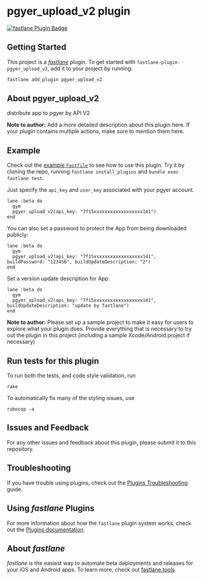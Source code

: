 # pgyer_upload_v2 plugin

[![fastlane Plugin Badge](https://rawcdn.githack.com/fastlane/fastlane/master/fastlane/assets/plugin-badge.svg)](https://rubygems.org/gems/fastlane-plugin-pgyer_upload_v2)

## Getting Started

This project is a [_fastlane_](https://github.com/fastlane/fastlane) plugin. To get started with `fastlane-plugin-pgyer_upload_v2`, add it to your project by running:

```bash
fastlane add_plugin pgyer_upload_v2
```

## About pgyer_upload_v2

distribute app to pgyer by API V2

**Note to author:** Add a more detailed description about this plugin here. If your plugin contains multiple actions, make sure to mention them here.

## Example

Check out the [example `Fastfile`](fastlane/Fastfile) to see how to use this plugin. Try it by cloning the repo, running `fastlane install_plugins` and `bundle exec fastlane test`.

Just specify the `api_key` and `user_key` associated with your pgyer account.

```
lane :beta do
  gym
  pgyer_upload_v2(api_key: "7f15xxxxxxxxxxxxxxxxxx141")
end
```

You can also set a password to protect the App from being downloaded publicly:

```
lane :beta do
  gym
  pgyer_upload_v2(api_key: "7f15xxxxxxxxxxxxxxxxxx141",  buildPassword: "123456", buildUpdateDescription: "2")
end
```

Set a version update description for App:

```
lane :beta do
  gym
  pgyer_upload_v2(api_key: "7f15xxxxxxxxxxxxxxxxxx141", buildUpdateDescription: "update by fastlane")
end
```

**Note to author:** Please set up a sample project to make it easy for users to explore what your plugin does. Provide everything that is necessary to try out the plugin in this project (including a sample Xcode/Android project if necessary)

## Run tests for this plugin

To run both the tests, and code style validation, run

```
rake
```

To automatically fix many of the styling issues, use
```
rubocop -a
```

## Issues and Feedback

For any other issues and feedback about this plugin, please submit it to this repository.

## Troubleshooting

If you have trouble using plugins, check out the [Plugins Troubleshooting](https://docs.fastlane.tools/plugins/plugins-troubleshooting/) guide.

## Using _fastlane_ Plugins

For more information about how the `fastlane` plugin system works, check out the [Plugins documentation](https://docs.fastlane.tools/plugins/create-plugin/).

## About _fastlane_

_fastlane_ is the easiest way to automate beta deployments and releases for your iOS and Android apps. To learn more, check out [fastlane.tools](https://fastlane.tools).

